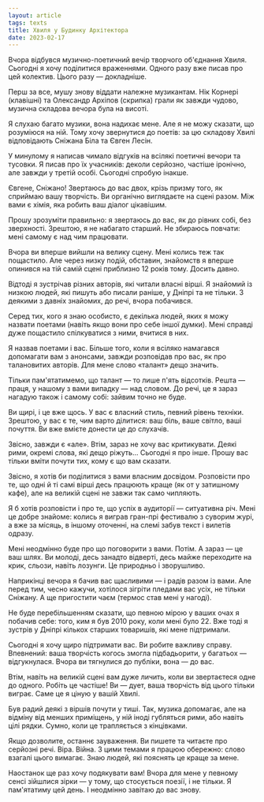 ```yaml
---
layout: article
tags: texts
title: Хвиля у Будинку Архітектора
date: 2023-02-17
---
```


Вчора відбувся музично-поетичний вечір творчого об'єднання Хвиля. Сьогодні я хочу поділитися враженнями. Одного разу вже писав про цей колектив. Цього разу — докладніше.

Перш за все, мушу знову віддати належне музикантам. Нік Корнері (клавішні) та Олександр Архіпов (скрипка) грали як завжди чудово, музична складова вечора була на висоті.

Я слухаю багато музики, вона надихає мене. Але я не можу сказати, що розуміюся на ній. Тому хочу звернутися до поетів: за цю складову Хвилі відповідають Сніжана Біла та Євген Лесін.

У минулому я написав чимало відгуків на всілякі поетичні вечори та тусовки. Я писав про їх учасників: деколи серйозно, частіше іронічно, але завжди у третій особі. Сьогодні спробую інакше.

Євгене, Сніжано! Звертаюсь до вас двох, крізь призму того, як сприймаю вашу творчість. Ви органічно виглядаєте на сцені разом. Між вами є хімія, яка робить ваш діалог цікавішим.

Прошу зрозуміти правильно: я звертаюсь до вас, як до рівних собі, без зверхності. Зрештою, я не набагато старший. Не збираюсь повчати: мені самому є над чим працювати.

Вчора ви вперше вийшли на велику сцену. Мені колись теж так пощастило. Але через низку подій, обставин, знайомств я вперше опинився на тій самій сцені приблизно 12 років тому. Досить давно.

Відтоді я зустрічав різних авторів, які читали власні вірші. Я знайомий із низкою людей, які пишуть або писали раніше, у Дніпрі та не тільки. З деякими з давніх знайомих, до речі, вчора побачився.

Серед тих, кого я знаю особисто, є декілька людей, яких я можу назвати поетами (навіть якщо вони про себе іншої думки). Мені справді дуже пощастило спілкуватися з ними, вчитися в них.

Я назвав поетами і вас. Більше того, коли я всіляко намагався допомагати вам з анонсами, завжди розповідав про вас, як про талановитих авторів. Для мене слово «талант» дещо значить.

Тільки пам'ятатимемо, що талант — то лише п'ять відсотків. Решта — праця, у нашому з вами випадку — над словом. До речі, це я зараз нагадую також і самому собі: зайвим точно не буде.

Ви щирі, і це вже щось. У вас є власний стиль, певний рівень техніки. Зрештою, у вас є те, чим варто ділитися: ваш біль, ваше світло, ваші почуття. Ви вже вмієте донести це до слухачів.

Звісно, завжди є «але». Втім, зараз не хочу вас критикувати. Деякі рими, окремі слова, які дещо ріжуть... Сьогодні я про інше. Прошу вас тільки вміти почути тих, кому є що вам сказати.

Звісно, я хотів би поділитися з вами власним досвідом. Розповісти про те, що одні й ті самі вірші десь працюють краще (як от у затишному кафе), але на великій сцені не завжи так само чипляють.

Я б хотів розповісти і про те, що успіх в аудиторії — ситуативна річ. Мені це добре знайоме: колись я виграв гран-прі фестивалю з суворим журі, а вже за місяць, в іншому оточенні, на слемі забув текст і вилетів одразу.

Мені неодмінно буде про що поговорити з вами. Потім. А зараз — це ваш шлях. Ви молоді, десь занадто відверті, десь майже переходите на крик, сльози, навіть лозунги. Це природньо і зворушливо.

Наприкінці вечора я бачив вас щасливими — і радів разом із вами. Але перед тим, чесно кажучи, хотілося зігріти пледами вас усіх, не тільки Сніжану. А ще пригостити чаєм (термос став мені у нагоді).

Не буде перебільшенням сказати, що певною мірою у ваших очах я побачив себе: того, ким я був 2010 року, коли мені було 22. Вже тоді я зустрів у Дніпрі кількох старших товаришів, які мене підтримали.

Сьогодні я хочу щиро підтримати вас. Ви робите важливу справу. Впевнений: ваша творчість когось змогла підбадьорити, у багатьох — відгукнулася. Вчора ви тягнулися до публіки, вона — до вас.

Втім, навіть на великій сцені вам дуже личить, коли ви звертаєтеся одне до одного. Робіть це частіше! Ви — дует, ваша творчість від цього тільки виграє. Саме це я ціную у вашій Хвилі.

Був радий деякі з віршів почути у тиші. Так, музика допомагає, але на відміну від менших приміщень, у ній іноді губляться рими, або навіть цілі рядки. Сумно, коли це трапляється з кінцівками.

Якщо дозволите, останнє зауваження. Ви пишете та читаєте про серйозні речі. Віра. Війна. З цими темами я працюю обережно: слово взагалі цього вимагає. Знаю людей, які пояснять це краще за мене.

Наостанок ще раз хочу подякувати вам! Вчора для мене у певному сенсі зійшлися зірки —  у тому, що стосується поезії, і не тільки. Я пам'ятатиму цей день. І неодмінно завітаю до вас знову.
